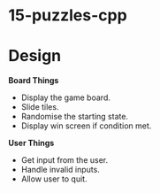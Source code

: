 # 15-puzzles-cpp

# Design

**Board Things**
- Display the game board.
- Slide tiles.
- Randomise the starting state.
- Display win screen if condition met.

**User Things**
- Get input from the user.
- Handle invalid inputs.
- Allow user to quit.

